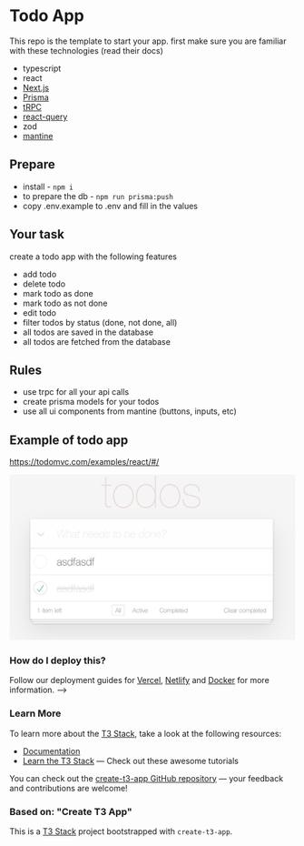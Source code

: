 # Todo App
This repo is the template to start your app.
first make sure you are familiar with these technologies (read their docs)
- typescript
- react
- [Next.js](https://nextjs.org)
- [Prisma](https://prisma.io)
- [tRPC](https://trpc.io)
- [react-query](https://tanstack.com/query/latest/docs/react/overview)
- zod
- [mantine](https://mantine.dev)

## Prepare
- install - `npm i`
- to prepare the db - `npm run prisma:push`
- copy .env.example to .env and fill in the values

## Your task
create a todo app with the following features
- add todo
- delete todo
- mark todo as done
- mark todo as not done
- edit todo
- filter todos by status (done, not done, all)
- all todos are saved in the database
- all todos are fetched from the database

## Rules
- use trpc for all your api calls
- create prisma models for your todos
- use all ui components from mantine (buttons, inputs, etc)

## Example of todo app
https://todomvc.com/examples/react/#/

![ToDo App](todo-app-example.png)


### How do I deploy this?

Follow our deployment guides for [Vercel](https://create.t3.gg/en/deployment/vercel), [Netlify](https://create.t3.gg/en/deployment/netlify) and [Docker](https://create.t3.gg/en/deployment/docker) for more information. -->




### Learn More

To learn more about the [T3 Stack](https://create.t3.gg/), take a look at the following resources:

- [Documentation](https://create.t3.gg/)
- [Learn the T3 Stack](https://create.t3.gg/en/faq#what-learning-resources-are-currently-available) — Check out these awesome tutorials

You can check out the [create-t3-app GitHub repository](https://github.com/t3-oss/create-t3-app) — your feedback and contributions are welcome!



### Based on: "Create T3 App"

This is a [T3 Stack](https://create.t3.gg/) project bootstrapped with `create-t3-app`.

